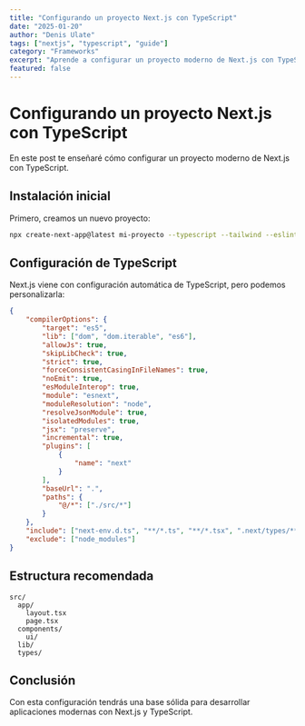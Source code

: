 ```yaml
---
title: "Configurando un proyecto Next.js con TypeScript"
date: "2025-01-20"
author: "Denis Ulate"
tags: ["nextjs", "typescript", "guide"]
category: "Frameworks"
excerpt: "Aprende a configurar un proyecto moderno de Next.js con TypeScript desde cero"
featured: false
---
```


# Configurando un proyecto Next.js con TypeScript

En este post te enseñaré cómo configurar un proyecto moderno de Next.js con TypeScript.

## Instalación inicial

Primero, creamos un nuevo proyecto:

```bash
npx create-next-app@latest mi-proyecto --typescript --tailwind --eslint
```

## Configuración de TypeScript

Next.js viene con configuración automática de TypeScript, pero podemos personalizarla:

```json
{
	"compilerOptions": {
		"target": "es5",
		"lib": ["dom", "dom.iterable", "es6"],
		"allowJs": true,
		"skipLibCheck": true,
		"strict": true,
		"forceConsistentCasingInFileNames": true,
		"noEmit": true,
		"esModuleInterop": true,
		"module": "esnext",
		"moduleResolution": "node",
		"resolveJsonModule": true,
		"isolatedModules": true,
		"jsx": "preserve",
		"incremental": true,
		"plugins": [
			{
				"name": "next"
			}
		],
		"baseUrl": ".",
		"paths": {
			"@/*": ["./src/*"]
		}
	},
	"include": ["next-env.d.ts", "**/*.ts", "**/*.tsx", ".next/types/**/*.ts"],
	"exclude": ["node_modules"]
}
```

## Estructura recomendada

```
src/
  app/
    layout.tsx
    page.tsx
  components/
    ui/
  lib/
  types/
```

## Conclusión

Con esta configuración tendrás una base sólida para desarrollar aplicaciones modernas con Next.js y TypeScript.

